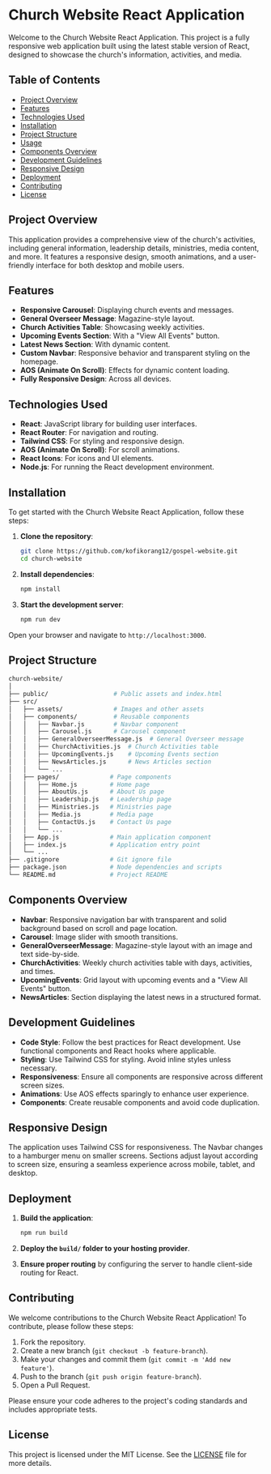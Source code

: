 # Church Website React Application

Welcome to the Church Website React Application. This project is a fully responsive web application built using the latest stable version of React, designed to showcase the church's information, activities, and media.

## Table of Contents

- [Project Overview](#project-overview)
- [Features](#features)
- [Technologies Used](#technologies-used)
- [Installation](#installation)
- [Project Structure](#project-structure)
- [Usage](#usage)
- [Components Overview](#components-overview)
- [Development Guidelines](#development-guidelines)
- [Responsive Design](#responsive-design)
- [Deployment](#deployment)
- [Contributing](#contributing)
- [License](#license)

## Project Overview

This application provides a comprehensive view of the church's activities, including general information, leadership details, ministries, media content, and more. It features a responsive design, smooth animations, and a user-friendly interface for both desktop and mobile users.

## Features

- **Responsive Carousel**: Displaying church events and messages.
- **General Overseer Message**: Magazine-style layout.
- **Church Activities Table**: Showcasing weekly activities.
- **Upcoming Events Section**: With a "View All Events" button.
- **Latest News Section**: With dynamic content.
- **Custom Navbar**: Responsive behavior and transparent styling on the homepage.
- **AOS (Animate On Scroll)**: Effects for dynamic content loading.
- **Fully Responsive Design**: Across all devices.

## Technologies Used

- **React**: JavaScript library for building user interfaces.
- **React Router**: For navigation and routing.
- **Tailwind CSS**: For styling and responsive design.
- **AOS (Animate On Scroll)**: For scroll animations.
- **React Icons**: For icons and UI elements.
- **Node.js**: For running the React development environment.

## Installation

To get started with the Church Website React Application, follow these steps:

1. **Clone the repository**:

   ```bash
   git clone https://github.com/kofikorang12/gospel-website.git
   cd church-website
   ```

2. **Install dependencies**:

   ```bash
   npm install
   ```

3. **Start the development server**:

   ```bash
   npm run dev
   ```

Open your browser and navigate to `http://localhost:3000`.

## Project Structure

```bash
church-website/
│
├── public/                  # Public assets and index.html
├── src/
│   ├── assets/              # Images and other assets
│   ├── components/          # Reusable components
│   │   ├── Navbar.js        # Navbar component
│   │   ├── Carousel.js      # Carousel component
│   │   ├── GeneralOverseerMessage.js  # General Overseer message
│   │   ├── ChurchActivities.js  # Church Activities table
│   │   ├── UpcomingEvents.js    # Upcoming Events section
│   │   ├── NewsArticles.js      # News Articles section
│   │   └── ...
│   ├── pages/              # Page components
│   │   ├── Home.js         # Home page
│   │   ├── AboutUs.js      # About Us page
│   │   ├── Leadership.js   # Leadership page
│   │   ├── Ministries.js   # Ministries page
│   │   ├── Media.js        # Media page
│   │   ├── ContactUs.js    # Contact Us page
│   │   └── ...
│   ├── App.js              # Main application component
│   ├── index.js            # Application entry point
│   └── ...
├── .gitignore              # Git ignore file
├── package.json            # Node dependencies and scripts
└── README.md               # Project README
```

## Components Overview

- **Navbar**: Responsive navigation bar with transparent and solid background based on scroll and page location.
- **Carousel**: Image slider with smooth transitions.
- **GeneralOverseerMessage**: Magazine-style layout with an image and text side-by-side.
- **ChurchActivities**: Weekly church activities table with days, activities, and times.
- **UpcomingEvents**: Grid layout with upcoming events and a "View All Events" button.
- **NewsArticles**: Section displaying the latest news in a structured format.

## Development Guidelines

- **Code Style**: Follow the best practices for React development. Use functional components and React hooks where applicable.
- **Styling**: Use Tailwind CSS for styling. Avoid inline styles unless necessary.
- **Responsiveness**: Ensure all components are responsive across different screen sizes.
- **Animations**: Use AOS effects sparingly to enhance user experience.
- **Components**: Create reusable components and avoid code duplication.

## Responsive Design

The application uses Tailwind CSS for responsiveness. The Navbar changes to a hamburger menu on smaller screens. Sections adjust layout according to screen size, ensuring a seamless experience across mobile, tablet, and desktop.

## Deployment

1. **Build the application**:

   ```bash
   npm run build
   ```

2. **Deploy the `build/` folder to your hosting provider**.
3. **Ensure proper routing** by configuring the server to handle client-side routing for React.

## Contributing

We welcome contributions to the Church Website React Application! To contribute, please follow these steps:

1. Fork the repository.
2. Create a new branch (`git checkout -b feature-branch`).
3. Make your changes and commit them (`git commit -m 'Add new feature'`).
4. Push to the branch (`git push origin feature-branch`).
5. Open a Pull Request.

Please ensure your code adheres to the project's coding standards and includes appropriate tests.

## License

This project is licensed under the MIT License. See the [LICENSE](LICENSE) file for more details.
